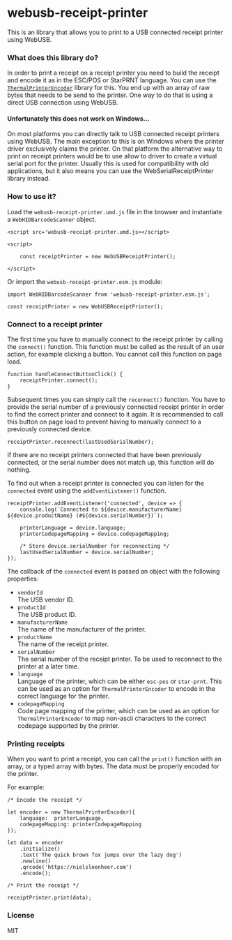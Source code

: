 # webusb-receipt-printer

This is an library that allows you to print to a USB connected receipt printer using WebUSB.

### What does this library do?

In order to print a receipt on a receipt printer you need to build the receipt and encode it as in the ESC/POS or StarPRNT language. You can use the [`ThermalPrinterEncoder`](https://github.com/NielsLeenheer/ThermalPrinterEncoder) library for this. You end up with an array of raw bytes that needs to be send to the printer. One way to do that is using a direct USB connection using WebUSB.

#### Unfortunately this does not work on Windows...

On most platforms you can directly talk to USB connected receipt printers using WebUSB. The main exception to this is on Windows where the printer driver exclusively claims the printer. On that platform the alternative way to print on receipt printers would be to use allow to driver to create a virtual serial port for the printer. Usually this is used for compatibility with old applications, but it also means you can use the WebSerialReceiptPrinter library instead.


### How to use it?

Load the `webusb-receipt-printer.umd.js` file in the browser and instantiate a `WebHIDBarcodeScanner` object. 

    <script src='webusb-receipt-printer.umd.js></script>

    <script>

        const receiptPrinter = new WebUSBReceiptPrinter();

    </script>


Or import the `webusb-receipt-printer.esm.js` module:

    import WebHIDBarcodeScanner from 'webusb-receipt-printer.esm.js';

    const receiptPrinter = new WebUSBReceiptPrinter();



### Connect to a receipt printer

The first time you have to manually connect to the receipt printer by calling the `connect()` function. This function must be called as the result of an user action, for example clicking a button. You cannot call this function on page load.

    function handleConnectButtonClick() {
        receiptPrinter.connect();
    }

Subsequent times you can simply call the `reconnect()` function. You have to provide the serial number of a previously connected receipt printer in order to find the correct printer and connect to it again. It is recommended to call this button on page load to prevent having to manually connect to a previously connected device.

    receiptPrinter.reconnect(lastUsedSerialNumber);

If there are no receipt printers connected that have been previously connected, or the serial number does not match up, this function will do nothing.

To find out when a receipt printer is connected you can listen for the `connected` event using the `addEventListener()` function.

    receiptPrinter.addEventListener('connected', device => {
        console.log(`Connected to ${device.manufacturerName} ${device.productName} (#${device.serialNumber})`);

        printerLanguage = device.language;
        printerCodepageMapping = device.codepageMapping;

        /* Store device.serialNumber for reconnecting */
        lastUsedSerialNumber = device.serialNumber;
    });

The callback of the `connected` event is passed an object with the following properties:

-   `vendorId`<br>
    The USB vendor ID.
-   `productId`<br>
    The USB product ID.
-   `manufacturerName`<br>
    The name of the manufacturer of the printer.
-   `productName`<br>
    The name of the receipt printer.
-   `serialNumber`<br>
    The serial number of the receipt printer. To be used to reconnect to the printer at a later time.
-   `language`<br>
    Language of the printer, which can be either `esc-pos` or `star-prnt`. This can be used as an option for `ThermalPrinterEncoder` to encode in the correct language for the printer.
-   `codepageMapping`<br>
    Code page mapping of the printer, which can be used as an option for `ThermalPrinterEncoder` to map non-ascii characters to the correct codepage supported by the printer. 


### Printing receipts

When you want to print a receipt, you can call the `print()` function with an array, or a typed array with bytes. The data must be properly encoded for the printer. 

For example:

    /* Encode the receipt */

    let encoder = new ThermalPrinterEncoder({
        language:  printerLanguage,
        codepageMapping: printerCodepageMapping
    });

    let data = encoder
        .initialize()
        .text('The quick brown fox jumps over the lazy dog')
        .newline()
        .qrcode('https://nielsleenheer.com')
        .encode();

    /* Print the receipt */

    receiptPrinter.print(data);


### License

MIT

